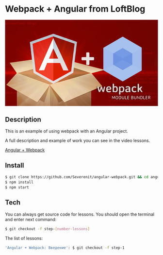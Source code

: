 # Webpack + Angular from LoftBlog
![Webpack plus AngularJS](cover.jpg)

## Description
This is an example of using webpack with an Angular project.

A full description and example of work you can see in the video lessons.

[Angular + Webpack](http://youtube.com/)

## Install
```sh
$ git clone https://github.com/Severenit/angular-webpack.git && cd angular-webpack
$ npm install
$ npm start
```

## Tech
You can always get source code for lessons.
You should open the terminal and enter next command:
```sh
$ git checkout -f step-[number-lessons]
```
The list of lessons:
```sh
'Angular + Webpack: Введение': $ git checkout -f step-1
```